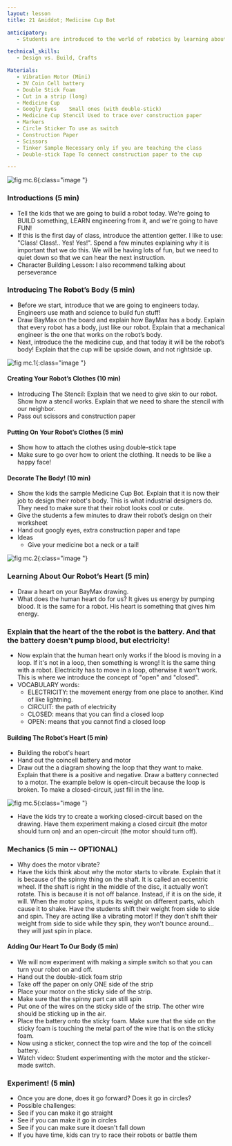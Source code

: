 ```yaml
---
layout: lesson
title: 21 &middot; Medicine Cup Bot

anticipatory:
   - Students are introduced to the world of robotics by learning about the heart and body of a robot while building a cute little cup!

technical_skills:
   - Design vs. Build, Crafts

Materials:
   - Vibration Motor (Mini)
   - 3V Coin Cell battery
   - Double Stick Foam
   - Cut in a strip (long)
   - Medicine Cup
   - Googly Eyes	Small ones (with double-stick)
   - Medicine Cup Stencil Used to trace over construction paper
   - Markers
   - Circle Sticker To use as switch
   - Construction Paper
   - Scissors
   - Tinker Sample Necessary only if you are teaching the class
   - Double-stick Tape To connect construction paper to the cup

---
```

![fig mc.6](image6.jpg){:class="image "}

### Introductions (5 min)
* Tell the kids that we are going to build a robot today.  We're going to BUILD something, LEARN engineering from it, and we're going to have FUN!
* If this is the first day of class, introduce the attention getter.  I like to use: "Class!  Class!.. Yes! Yes!".  Spend a few minutes explaining why it is important that we do this.  We will be having lots of fun, but we need to quiet down so that we can hear the next instruction.
* Character Building Lesson:  I also recommend talking about perseverance 

### Introducing The Robot’s Body (5 min)
* Before we start, introduce that we are going to engineers today.  Engineers use math and science to build fun stuff!
* Draw BayMax on the board and explain how BayMax has a body.  Explain that every robot has a body, just like our robot.  Explain that a mechanical engineer is the one that works on the robot’s body. 
* Next, introduce the the medicine cup, and that today it will be the robot’s body!  Explain that the cup will be upside down, and not rightside up.

![fig mc.1](image1.jpg){:class="image "}

#### Creating Your Robot’s Clothes (10 min)
* Introducing The Stencil: Explain that we need to give skin to our robot.  Show how a stencil works.  Explain that we need to share the stencil with our neighbor.
* Pass out scissors and construction paper

#### Putting On Your Robot’s Clothes (5 min)
* Show how to attach the clothes using double-stick tape
* Make sure to go over how to orient the clothing.  It needs to be like a happy face!

#### Decorate The Body! (10 min)
* Show the kids the sample Medicine Cup Bot.  Explain that it is now their job to design their robot's body.  This is what industrial designers do.  They need to make sure that their robot looks cool or cute. 
* Give the students a few minutes to draw their robot’s design on their worksheet
* Hand out googly eyes, extra construction paper and tape
* Ideas
   * Give your medicine bot a neck or a tail!

![fig mc.2](image2.jpg){:class="image "}

### Learning About Our Robot’s Heart (5 min)
* Draw a heart on your BayMax drawing.
* What does the human heart do for us?  It gives us energy by pumping blood.  It is the same for a robot.  His heart is something that gives him energy.  

### Explain that the heart of the the robot is the battery.  And that the battery doesn't pump blood, but electricity!
* Now explain that the human heart only works if the blood is moving in a loop.  If it's not in a loop, then something is wrong!  It is the same thing with a robot.  Electricity has to move in a loop, otherwise it won't work.  This is where we introduce the concept of "open" and "closed".  
* VOCABULARY words:
   * ELECTRICITY: the movement energy from one place to another.  Kind of like lightning.
   * CIRCUIT: the path of electricity
   * CLOSED: means that you can find a closed loop 
   * OPEN: means that you cannot find a closed loop

#### Building The Robot’s Heart (5 min)
   * Building the robot's heart
   * Hand out the coincell battery and motor
   * Draw out the a diagram showing the loop that they want to make.  Explain that there is a positive and negative.  Draw a battery connected to a motor.  The example below is open-circuit because the loop is broken.  To make a closed-circuit, just fill in the line.

![fig mc.5](image5.jpg){:class="image "}

   * Have the kids try to create a working closed-circuit based on the drawing.  Have them experiment making a closed circuit (the motor should turn on) and an open-circuit (the motor should turn off).

### Mechanics (5 min -- OPTIONAL)
   * Why does the motor vibrate?
   * Have the kids think about why the motor starts to vibrate.  Explain that it is because of the spinny thing on the shaft.  It is called an eccentric wheel.  If the shaft is right in the middle of the disc, it actually won’t rotate.  This is because it is not off balance.  Instead, if it is on the side, it will.  When the motor spins, it puts its weight on different parts, which cause it to shake.  Have the students shift their weight from side to side and spin.  They are acting like a vibrating motor!  If they don't shift their weight from side to side while they spin, they won't bounce around... they will just spin in place.

#### Adding Our Heart To Our Body (5 min)
   * We will now experiment with making a simple switch so that you can turn your robot on and off.
   * Hand out the double-stick foam strip
   * Take off the paper on only ONE side of the strip
   * Place your motor on the sticky side of the strip.  
   * Make sure that the spinny part can still spin
   * Put one of the wires on the sticky side of the strip.  The other wire should be sticking up in the air.
   * Place the battery onto the sticky foam.  Make sure that the side on the sticky foam is touching the metal part of the wire that is on the sticky foam.
   * Now using a sticker, connect the top wire and the top of the coincell battery.  
   * Watch video: Student experimenting with the motor and the sticker-made switch.


### Experiment! (5 min)
   * Once you are done, does it go forward?  Does it go in circles?  
   * Possible challenges:
   * See if you can make it go straight
   * See if you can make it go in circles
   * See if you can make sure it doesn't fall down
   * If you have time, kids can try to race their robots or battle them

